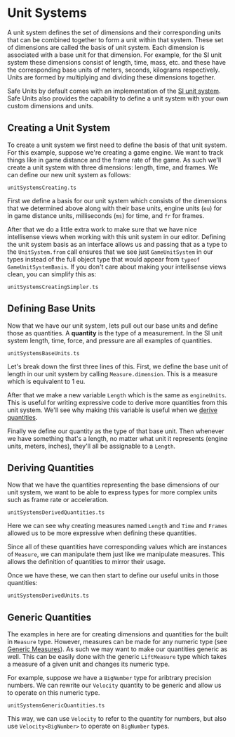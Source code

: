 # Unit Systems

A unit system defines the set of dimensions and their corresponding units that can be combined together to form a unit within that system. These set of dimensions are called the basis of unit system. Each dimension is associated with a base unit for that dimension. For example, for the SI unit system these dimensions consist of length, time, mass, etc. and these have the corresponding base units of meters, seconds, kilograms respectively. Units are formed by multiplying and dividing these dimensions together. 

Safe Units by default comes with an implementation of the [SI unit system](builtin.html). Safe Units also provides the capability to define a unit system with your own custom dimensions and units.

## Creating a Unit System

To create a unit system we first need to define the basis of that unit system. For this example, suppose we're creating a game engine. We want to track things like in game distance and the frame rate of the game. As such we'll create a unit system with three dimensions: length, time, and frames. We can define our new unit system as follows:

```example
unitSystemsCreating.ts
```

First we define a basis for our unit system which consists of the dimensions that we determined above along with their base units, engine units (`eu`) for in game distance units, milliseconds (`ms`) for time, and `fr` for frames.

After that we do a little extra work to make sure that we have nice intellisense views when working with this unit system in our editor. Defining the unit system basis as an interface allows us and passing that as a type to the `UnitSystem.from` call ensures that we see just `GameUnitSystem` in our types instead of the full object type that would appear from `typeof GameUnitSystemBasis`. If you don't care about making your intellisense views clean, you can simplify this as:


```example
unitSystemsCreatingSimpler.ts
```

## Defining Base Units

Now that we have our unit system, lets pull out our base units and define those as quantities. A **quantity** is the type of a measurement. In the SI unit system length, time, force, and pressure are all examples of quantities.

```example
unitSystemsBaseUnits.ts
```

Let's break down the first three lines of this. First, we define the base unit of length in our unit system by calling `Measure.dimension`. This is a measure which is equivalent to 1 eu.

After that we make a new variable `Length` which is the same as `engineUnits`. This is useful for writing expressive code to derive more quantities from this unit system. We'll see why making this variable is useful when we [derive quantities](#deriving-quantities).

Finally we define our quantity as the type of that base unit. Then whenever we have something that's a length, no matter what unit it represents (engine units, meters, inches), they'll all be assignable to a `Length`.

## Deriving Quantities

Now that we have the quantities representing the base dimensions of our unit system, we want to be able to express types for more complex units such as frame rate or acceleration.

```example
unitSystemsDerivedQuantities.ts
```

Here we can see why creating measures named `Length` and `Time` and `Frames` allowed us to be more expressive when defining these quantities.

Since all of these quantities have corresponding values which are instances of `Measure`, we can manipulate them just like we manipulate measures. This allows the definition of quantities to mirror their usage.

Once we have these, we can then start to define our useful units in those quantities:

```example
unitSystemsDerivedUnits.ts
```

## Generic Quantities

The examples in here are for creating dimensions and quantities for the built in `Measure` type. However, measures can be made for any numeric type (see [Generic Measures](generic-measures.html)). As such we may want to make our quantities generic as well. This can be easily done with the generic `LiftMeasure` type which takes a measure of a given unit and changes its numeric type.

For example, suppose we have a `BigNumber` type for aribtrary precision numbers. We can rewrite our `Velocity` quantity to be generic and allow us to operate on this numeric type.

```example
unitSystemsGenericQuantities.ts
```

This way, we can use `Velocity` to refer to the quantity for numbers, but also use `Velocity<BigNumber>` to operate on `BigNumber` types.